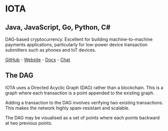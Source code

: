 # IOTA
## Java, JavaScript, Go, Python, C#

DAG-based cryptocurrency. Excellent for building machine-to-machine payments applications, particularly for low-power device transaction submitters such as phones and IoT devices.

[GitHub](https://github.com/iotaledger) - [Website](https://www.iota.org/) - [Docs](https://docs.iota.org/) - [Chat](https://discord.iota.org/)

## The DAG

IOTA uses a Directed Acyclic Graph (DAG) rather than a blockchain. This is a graph where each transaction is a point appended to the existing graph.

Adding a transaction to the DAG involves verifying two existing transactions. This makes the network highly spam-resistant and scalable.

The DAG may be visualised as a set of points where each points backward at two previous points.

